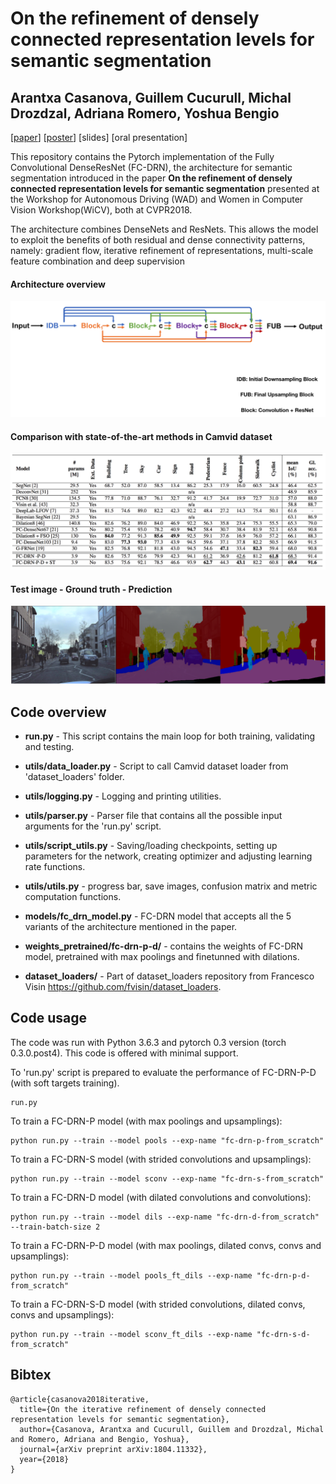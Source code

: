 # On the refinement of densely connected representation levels for semantic segmentation
## Arantxa Casanova, Guillem Cucurull, Michal Drozdzal, Adriana Romero, Yoshua Bengio

[[paper](https://arxiv.org/abs/1804.11332)] [[poster](images/poster_casanova2018.pdf)] [slides] [oral presentation]

This repository contains the Pytorch implementation of the Fully Convolutional DenseResNet (FC-DRN), the architecture for semantic segmentation introduced in the paper **On the refinement of densely connected representation levels for semantic segmentation** presented at the Workshop for Autonomous Driving (WAD) and Women in Computer Vision Workshop(WiCV), both at CVPR2018.

The architecture combines DenseNets and ResNets. This allows the model to exploit the benefits of both residual and dense connectivity patterns, namely: gradient flow, iterative refinement of representations, multi-scale feature combination and deep supervision

#### Architecture overview
![Alt text](images/model.png?raw=true "Architecture overview")


#### Comparison with state-of-the-art methods in Camvid dataset
![Alt text](images/results.png?raw=true "Comparison with state-of-the-art methods in Camvid dataset")

#### Test image - Ground truth - Prediction
![Alt text](images/sample_image.png?raw=true "Test image - Ground truth - Prediction")


## Code overview

- **run.py** - This script contains the main loop for both training, validating and testing. 
- **utils/data_loader.py** - Script to call Camvid dataset loader from 'dataset_loaders' folder.
- **utils/logging.py** - Logging and printing utilities.
- **utils/parser.py** - Parser file that contains all the possible input arguments for the 'run.py' script.
- **utils/script_utils.py** - Saving/loading checkpoints, setting up parameters for the network, creating optimizer and adjusting learning rate functions.
- **utils/utils.py** - progress bar, save images, confusion matrix and metric computation functions.

- **models/fc_drn_model.py** - FC-DRN model that accepts all the 5 variants of the architecture mentioned in the paper.
- **weights_pretrained/fc-drn-p-d/** - contains the weights of FC-DRN model, pretrained with max poolings and finetunned with dilations.
- **dataset_loaders/** - Part of dataset_loaders repository from Francesco Visin https://github.com/fvisin/dataset_loaders.


## Code usage
The code was run with Python 3.6.3 and pytorch 0.3 version (torch 0.3.0.post4).
This code is offered with minimal support.

To 'run.py' script is prepared to evaluate the performance of FC-DRN-P-D (with soft targets training).

``` 
run.py
``` 


To train a FC-DRN-P model (with max poolings and upsamplings):
```
python run.py --train --model pools --exp-name "fc-drn-p-from_scratch"
```

To train a FC-DRN-S model (with strided convolutions and upsamplings):
```
python run.py --train --model sconv --exp-name "fc-drn-s-from_scratch"
```

To train a FC-DRN-D model (with dilated convolutions and convolutions):
```
python run.py --train --model dils --exp-name "fc-drn-d-from_scratch"  --train-batch-size 2
```

To train a FC-DRN-P-D model (with max poolings, dilated convs, convs and upsamplings):
```
python run.py --train --model pools_ft_dils --exp-name "fc-drn-p-d-from_scratch"
```

To train a FC-DRN-S-D model (with strided convolutions, dilated convs, convs and upsamplings):
```
python run.py --train --model sconv_ft_dils --exp-name "fc-drn-s-d-from_scratch"
```

## Bibtex 
```
@article{casanova2018iterative,
  title={On the iterative refinement of densely connected representation levels for semantic segmentation},
  author={Casanova, Arantxa and Cucurull, Guillem and Drozdzal, Michal and Romero, Adriana and Bengio, Yoshua},
  journal={arXiv preprint arXiv:1804.11332},
  year={2018}
}
```
